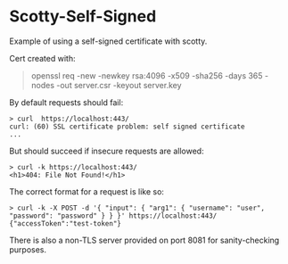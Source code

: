
# Scotty-Self-Signed

Example of using a self-signed certificate with scotty.

Cert created with:

> openssl req -new -newkey rsa:4096 -x509 -sha256 -days 365 -nodes -out server.csr -keyout server.key

By default requests should fail:

```
> curl  https://localhost:443/
curl: (60) SSL certificate problem: self signed certificate
...
```

But should succeed if insecure requests are allowed:

```
> curl -k https://localhost:443/
<h1>404: File Not Found!</h1>
```

The correct format for a request is like so:

```
> curl -k -X POST -d '{ "input": { "arg1": { "username": "user", "password": "password" } } }' https://localhost:443/
{"accessToken":"test-token"}
```

There is also a non-TLS server provided on port 8081 for sanity-checking purposes.